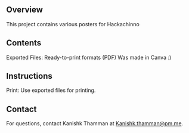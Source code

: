 ## Overview
This project contains various posters for Hackachinno 

## Contents
Exported Files: Ready-to-print formats (PDF)
Was made in Canva :)

## Instructions
Print: Use exported files for printing.

## Contact
For questions, contact Kanishk Thamman at Kanishk.thamman@pm.me.
